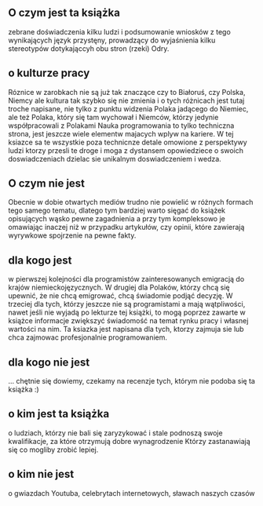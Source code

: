 ## O czym jest ta książka 

zebrane doświadczenia kilku ludzi i podsumowanie wniosków z tego wynikających
język przystęny, prowadzący do wyjaśnienia kilku stereotypów dotykająccyh obu stron (rzeki) Odry.

## o kulturze pracy

Róznice w zarobkach nie są już tak znaczące czy to Białoruś, czy Polska, Niemcy
ale kultura tak szybko się nie zmienia i o tych różnicach jest tutaj troche napisane, nie tylko z punktu widzenia
Polaka jadącego do Niemiec, ale też Polaka, który się tam wychował i Niemców, którzy jedynie współpracowali z Polakami
Nauka programowania to tylko techniczna strona, jest jeszcze wiele elementw majacych wplyw na kariere.
W tej ksiazce sa te wszystkie poza technicnze detale omowione z perspektywy ludzi ktorzy przesli te droge i moga z dystansem opowiedziece o swoich doswiadczeniach dzielac sie unikalnym doswiadczeniem i wedza.
  
## O czym nie jest

Obecnie w dobie otwartych mediów trudno nie powielić w różnych formach tego samego tematu,
dlatego tym bardziej warto sięgać do książek opisujących wąsko pewne zagadnienia a przy tym kompleksowo je omawiając
inaczej niż w przypadku artykułów, czy opinii, które zawierają wyrywkowe spojrzenie na pewne fakty.



## dla kogo jest

w pierwszej kolejności dla programistów zainteresowanych emigracją do krajów niemieckojęzycznych.
W drugiej dla Polaków, którzy chcą się upewnić, że nie chcą emigrować, chcą świadomie podjąć decyzję.
W trzeciej dla tych, którzy jeszcze nie są programistami a mają wątpliwości, nawet jeśli nie wyjadą po lekturze tej książki, to
mogą poprzez zawarte w książce informacje zwiększyć świadomość na temat rynku pracy i własnej wartości na nim.
Ta ksiazka jest napisana dla tych, ktorzy zajmuja sie lub chca zajmowac profesjonalnie programowaniem.

## dla kogo nie jest
... chętnie się dowiemy, czekamy na recenzje tych, którym nie podoba się ta książka :)


## o kim jest ta książka
o ludziach, którzy nie bali się zaryzykować i stale podnoszą swoje kwalifikacje, za które otrzymują dobre wynagrodzenie
Którzy zastanawiają się co mogliby zrobić lepiej.


## o kim nie jest

o gwiazdach Youtuba, celebrytach internetowych, sławach naszych czasów

